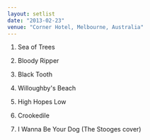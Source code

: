 ```yaml
---
layout: setlist
date: "2013-02-23"
venue: "Corner Hotel, Melbourne, Australia"
---
```


 1. Sea of Trees

 2. Bloody Ripper

 3. Black Tooth

 4. Willoughby's Beach

 5. High Hopes Low

 6. Crookedile

 7. I Wanna Be Your Dog
    (The Stooges cover)



